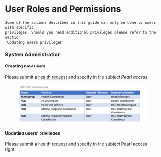 # User Roles and Permissions

```
Some of the actions described in this guide can only be done by users with specific
privileges. Should you need additional privileges please refer to the section
‘Updating users privileges’
```

### System Administration

#### Creating new users

Please submit a [health request](https://smt.ext.icrc.org/esc?id=sc_cat_item\&sys_id=58ca0a0a6da5f9105040cd7540391b7f) and specify in the subject _Pearl access._

<figure><img src="../.gitbook/assets/image (2).png" alt=""><figcaption></figcaption></figure>

#### Updating users’ privileges

Please submit a [health request](https://smt.ext.icrc.org/esc?id=sc_cat_item\&sys_id=58ca0a0a6da5f9105040cd7540391b7f) and specify in the subject Pearl access right.
